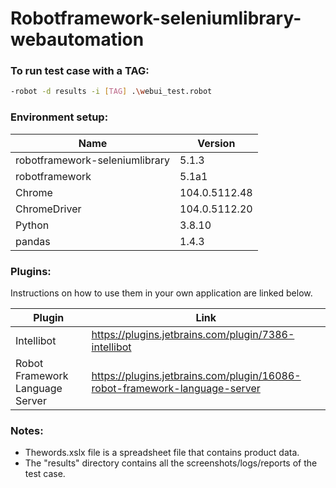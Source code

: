 # Robotframework-seleniumlibrary-webautomation

### To run test case with a TAG:

```sh
-robot -d results -i [TAG] .\webui_test.robot
```

### Environment setup:

| Name | Version |
| ------ | ------ |
| robotframework-seleniumlibrary    | 5.1.3 |
| robotframework                    | 5.1a1 |
| Chrome                            | 104.0.5112.48 |
| ChromeDriver                      | 104.0.5112.20 |
| Python                            | 3.8.10 |
| pandas                            | 1.4.3 |


### Plugins:

Instructions on how to use them in your own application are linked below.

| Plugin | Link |
| ------ | ------ |
| Intellibot | https://plugins.jetbrains.com/plugin/7386-intellibot |
| Robot Framework Language Server | https://plugins.jetbrains.com/plugin/16086-robot-framework-language-server |

### Notes:
- Thewords.xslx file is a spreadsheet file that contains product data.
- The "results" directory contains all the screenshots/logs/reports of the test case.
